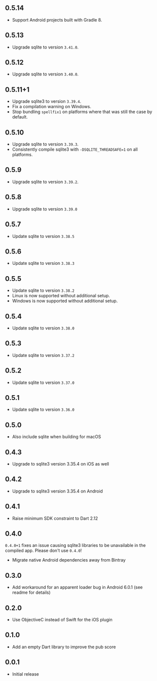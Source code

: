 ## 0.5.14

- Support Android projects built with Gradle 8.

## 0.5.13

- Upgrade sqlite to version `3.41.0`.

## 0.5.12

- Upgrade sqlite to version `3.40.0`.


## 0.5.11+1

- Upgrade sqlite3 to version `3.39.4`.
- Fix a compilation warning on Windows.
- Stop bundling `spellfix1` on platforms where that was still the case by
  default.

## 0.5.10

- Upgrade sqlite to version `3.39.3`.
- Consistently compile sqlite3 with `-DSQLITE_THREADSAFE=1` on all platforms.

## 0.5.9

- Upgrade sqlite to version `3.39.2`.

## 0.5.8

- Upgrade sqlite to version `3.39.0`

## 0.5.7

- Update sqlite to version `3.38.5`

## 0.5.6

- Update sqlite to version `3.38.3`

## 0.5.5

- Update sqlite to version `3.38.2`
- Linux is now supported without additional setup.
- Windows is now supported without additional setup.

## 0.5.4

- Update sqlite to version `3.38.0`

## 0.5.3

- Update sqlite to version `3.37.2`

## 0.5.2

- Update sqlite to version `3.37.0`

## 0.5.1

- Update sqlite to version `3.36.0`

## 0.5.0

- Also include sqlite when building for macOS

## 0.4.3

- Upgrade to sqlite3 version 3.35.4 on iOS as well

## 0.4.2

- Upgrade to sqlite3 version 3.35.4 on Android

## 0.4.1

- Raise minimum SDK constraint to Dart 2.12

## 0.4.0

`0.4.0+1` fixes an issue causing sqlite3 libraries to be unavailable in the
compiled app. Please don't use `0.4.0`!

- Migrate native Android dependencies away from Bintray

## 0.3.0

- Add workaround for an apparent loader bug in Android 6.0.1 (see readme for details)

## 0.2.0

- Use ObjectiveC instead of Swift for the iOS plugin

## 0.1.0

- Add an empty Dart library to improve the pub score

## 0.0.1

- Initial release
